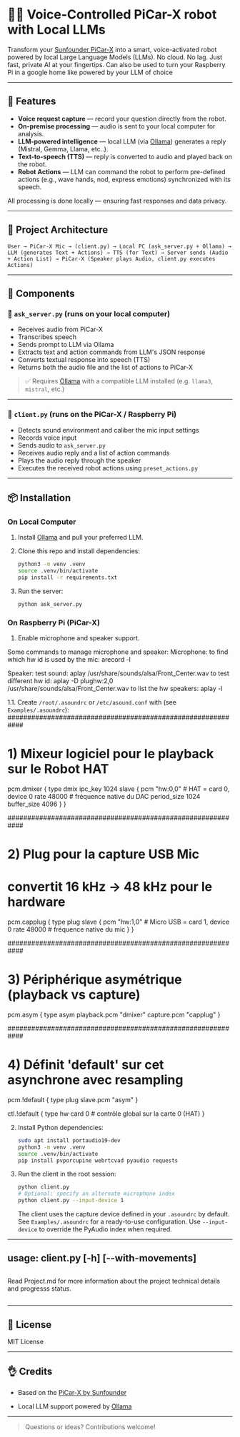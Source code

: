 # 🧠🤖 Voice-Controlled PiCar-X robot with Local LLMs

Transform your [Sunfounder PiCar-X](https://www.sunfounder.com/products/picar-x?ref=luckyday&gad_source=1&gad_campaignid=22592763779&gbraid=0AAAAA_u_cfN7qILs3TPP89J_CodjDeyXX&gclid=Cj0KCQjwotDBBhCQARIsAG5pinOjfLEk2BrIwIBAsutfu-dz9eeVdjQR9jZwXNEfIrKJVoDinXrwccsaArTKEALw_wcB) into a smart, voice-activated robot powered by local Large Language Models (LLMs).
No cloud. No lag. Just fast, private AI at your fingertips.
Can also be used to turn your Raspberry Pi in a google home like powered by your LLM of choice

---

## 🚀 Features

* **Voice request capture** — record your question directly from the robot.
* **On-premise processing** — audio is sent to your local computer for analysis.
* **LLM-powered intelligence** — local LLM (via [Ollama](https://ollama.com/)) generates a reply (Mistral, Gemma, Llama, etc..).
* **Text-to-speech (TTS)** — reply is converted to audio and played back on the robot.
* **Robot Actions** — LLM can command the robot to perform pre-defined actions (e.g., wave hands, nod, express emotions) synchronized with its speech.

All processing is done locally — ensuring fast responses and data privacy.

---

## 📂 Project Architecture

```plaintext
User → PiCar-X Mic → (client.py) → Local PC (ask_server.py + Ollama) → LLM (generates Text + Actions) → TTS (for Text) → Server sends (Audio + Action List) → PiCar-X (Speaker plays Audio, client.py executes Actions)
```

---

## 📂 Components

### 👤 `ask_server.py` (runs on your local computer)

* Receives audio from PiCar-X
* Transcribes speech
* Sends prompt to LLM via Ollama
* Extracts text and action commands from LLM's JSON response
* Converts textual response into speech (TTS)
* Returns both the audio file and the list of actions to PiCar-X

> ✅ Requires [Ollama](https://ollama.com) with a compatible LLM installed (e.g. `llama3`, `mistral`, etc.)

---

### 🤖 `client.py` (runs on the PiCar-X / Raspberry Pi)

* Detects sound environment and caliber the mic input settings
* Records voice input
* Sends audio to `ask_server.py`
* Receives audio reply and a list of action commands
* Plays the audio reply through the speaker
* Executes the received robot actions using `preset_actions.py`

---

## 📦 Installation

### On Local Computer

1. Install [Ollama](https://ollama.com) and pull your preferred LLM.
2. Clone this repo and install dependencies:

   ```bash
   python3 -m venv .venv
   source .venv/bin/activate
   pip install -r requirements.txt
   ```
3. Run the server:

   ```bash
   python ask_server.py
   ```

### On Raspberry Pi (PiCar-X)

1. Enable microphone and speaker support.

Some commands to manage microphone and speaker:
Microphone:
to find which hw id is used by the mic: arecord -l 

Speaker:
test sound: aplay /usr/share/sounds/alsa/Front_Center.wav
to test different hw id: aplay -D plughw:2,0 /usr/share/sounds/alsa/Front_Center.wav
to list the hw speakers: aplay -l

1.1.
Create `/root/.asoundrc` or `/etc/asound.conf` with (see `Examples/.asoundrc`):
############################################################
# 1) Mixeur logiciel pour le playback sur le Robot HAT
pcm.dmixer {
    type     dmix
    ipc_key  1024
    slave {
        pcm         "hw:0,0"    # HAT = card 0, device 0
        rate        48000       # fréquence native du DAC
        period_size 1024
        buffer_size 4096
    }
}

############################################################
# 2) Plug pour la capture USB Mic
#    convertit 16 kHz → 48 kHz pour le hardware
pcm.capplug {
    type plug
    slave {
        pcm    "hw:1,0"    # Micro USB = card 1, device 0
        rate   48000       # fréquence native du mic
    }
}

############################################################
# 3) Périphérique asymétrique (playback vs capture)
pcm.asym {
    type          asym
    playback.pcm  "dmixer"
    capture.pcm   "capplug"
}

############################################################
# 4) Définit 'default' sur cet asynchrone avec resampling
pcm.!default {
    type     plug
    slave.pcm "asym"
}

ctl.!default {
    type hw
    card 0            # contrôle global sur la carte 0 (HAT)
}

2. Install Python dependencies:

   ```bash
   sudo apt install portaudio19-dev
   python3 -m venv .venv
   source .venv/bin/activate
   pip install pvporcupine webrtcvad pyaudio requests
   ```
3. Run the client in the root session:

   ```bash
   python client.py
   # Optional: specify an alternate microphone index
   python client.py --input-device 1
   ```

   The client uses the capture device defined in your `.asoundrc` by default.
   See `Examples/.asoundrc` for a ready-to-use configuration. Use
   `--input-device` to override the PyAudio index when required.

---
usage: client.py [-h] [--with-movements]
---

##
Read Project.md for more information about the project technical details and progresss status.
##

---

## 📃 License

MIT License

---

## 👌 Credits

* Based on the [PiCar-X by Sunfounder](https://www.sunfounder.com/products/picar-x)

* Local LLM support powered by [Ollama](https://ollama.com)

---

> Questions or ideas? Contributions welcome!
